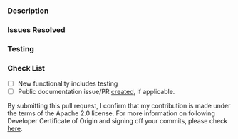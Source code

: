 ### Description
<!-- Describe what this change achieves -->

### Issues Resolved
<!-- List any issues this PR will resolve -->

### Testing
<!-- Please provide details of testing done: unit testing, integration testing and manual testing -->

### Check List
- [ ] New functionality includes testing
- [ ] Public documentation issue/PR [created](https://github.com/opensearch-project/documentation-website/issues/new/choose), if applicable.

By submitting this pull request, I confirm that my contribution is made under the terms of the Apache 2.0 license.
For more information on following Developer Certificate of Origin and signing off your commits, please check [here](https://github.com/opensearch-project/OpenSearch/blob/main/CONTRIBUTING.md#developer-certificate-of-origin).
